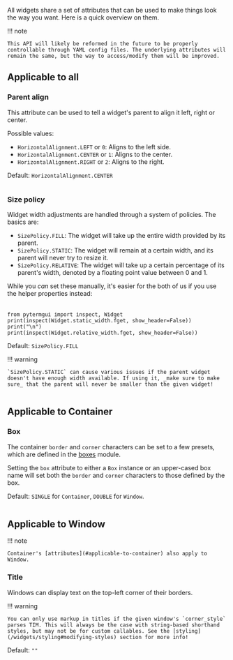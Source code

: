 All widgets share a set of attributes that can be used to make things look the way you want. Here is a quick overview on them.

!!! note

    This API will likely be reformed in the future to be properly controllable through YAML config files. The underlying attributes will remain the same, but the way to access/modify them will be improved.

## Applicable to all

### Parent align

This attribute can be used to tell a widget's parent to align it left, right or center.

Possible values:

- `HorizontalAlignment.LEFT` or `0`: Aligns to the left side.
- `HorizontalAlignment.CENTER` or `1`: Aligns to the center.
- `HorizontalAlignment.RIGHT` or `2`: Aligns to the right.

Default: `HorizontalAlignment.CENTER`

```termage include=docs/src/widgets/attrs/parent_align.py width=60 height=10
```

### Size policy

Widget width adjustments are handled through a system of policies. The basics are:

- `SizePolicy.FILL`: The widget will take up the entire width provided by its parent.
- `SizePolicy.STATIC`: The widget will remain at a certain width, and its parent will never try to resize it.
- `SizePolicy.RELATIVE`: The widget will take up a certain percentage of its parent's width, denoted by a floating point value between 0 and 1. 

While you _can_ set these manually, it's easier for the both of us if you use the helper properties instead:

<p style="padding-top: 5px"></p>

```termage-svg chrome=false height=23 title=Size\ policy\ helpers
from pytermgui import inspect, Widget
print(inspect(Widget.static_width.fget, show_header=False))
print("\n")
print(inspect(Widget.relative_width.fget, show_header=False))
```

Default: `SizePolicy.FILL`

!!! warning

    `SizePolicy.STATIC` can cause various issues if the parent widget doesn't have enough width available. If using it, _make sure to make sure_ that the parent will never be smaller than the given widget!

```termage include=docs/src/widgets/attrs/size_policy.py width=60
```

## Applicable to Container

### Box

The container `border` and `corner` characters can be set to a few presets, which are defined in the [boxes](/reference/pytermgui/widgets/boxes.py) module. 

Setting the `box` attribute to either a `Box` instance or an upper-cased box name will set both the `border` and `corner` characters to those defined by the box.

Default: `SINGLE` for `Container`, `DOUBLE` for `Window`.

```termage include=docs/src/widgets/attrs/box.py height=80
```

## Applicable to Window

!!! note
    
    Container's [attributes](#applicable-to-container) also apply to Window.


### Title

Windows can display text on the top-left corner of their borders.

!!! warning

    You can only use markup in titles if the given window's `corner_style` parses TIM. This will always be the case with string-based shorthand styles, but may not be for custom callables. See the [styling](/widgets/styling#modifying-styles) section for more info!

Default: `""`

```termage include=docs/src/widgets/attrs/title.py
```
